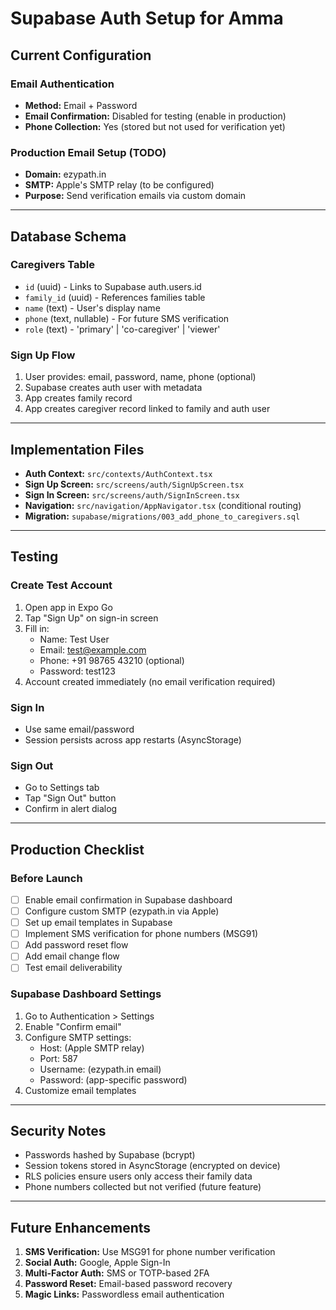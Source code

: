 # Supabase Auth Setup for Amma

## Current Configuration

### Email Authentication
- **Method:** Email + Password
- **Email Confirmation:** Disabled for testing (enable in production)
- **Phone Collection:** Yes (stored but not used for verification yet)

### Production Email Setup (TODO)
- **Domain:** ezypath.in
- **SMTP:** Apple's SMTP relay (to be configured)
- **Purpose:** Send verification emails via custom domain

---

## Database Schema

### Caregivers Table
- `id` (uuid) - Links to Supabase auth.users.id
- `family_id` (uuid) - References families table
- `name` (text) - User's display name
- `phone` (text, nullable) - For future SMS verification
- `role` (text) - 'primary' | 'co-caregiver' | 'viewer'

### Sign Up Flow
1. User provides: email, password, name, phone (optional)
2. Supabase creates auth user with metadata
3. App creates family record
4. App creates caregiver record linked to family and auth user

---

## Implementation Files

- **Auth Context:** `src/contexts/AuthContext.tsx`
- **Sign Up Screen:** `src/screens/auth/SignUpScreen.tsx`
- **Sign In Screen:** `src/screens/auth/SignInScreen.tsx`
- **Navigation:** `src/navigation/AppNavigator.tsx` (conditional routing)
- **Migration:** `supabase/migrations/003_add_phone_to_caregivers.sql`

---

## Testing

### Create Test Account
1. Open app in Expo Go
2. Tap "Sign Up" on sign-in screen
3. Fill in:
   - Name: Test User
   - Email: test@example.com
   - Phone: +91 98765 43210 (optional)
   - Password: test123
4. Account created immediately (no email verification required)

### Sign In
- Use same email/password
- Session persists across app restarts (AsyncStorage)

### Sign Out
- Go to Settings tab
- Tap "Sign Out" button
- Confirm in alert dialog

---

## Production Checklist

### Before Launch
- [ ] Enable email confirmation in Supabase dashboard
- [ ] Configure custom SMTP (ezypath.in via Apple)
- [ ] Set up email templates in Supabase
- [ ] Implement SMS verification for phone numbers (MSG91)
- [ ] Add password reset flow
- [ ] Add email change flow
- [ ] Test email deliverability

### Supabase Dashboard Settings
1. Go to Authentication > Settings
2. Enable "Confirm email"
3. Configure SMTP settings:
   - Host: (Apple SMTP relay)
   - Port: 587
   - Username: (ezypath.in email)
   - Password: (app-specific password)
4. Customize email templates

---

## Security Notes

- Passwords hashed by Supabase (bcrypt)
- Session tokens stored in AsyncStorage (encrypted on device)
- RLS policies ensure users only access their family data
- Phone numbers collected but not verified (future feature)

---

## Future Enhancements

1. **SMS Verification:** Use MSG91 for phone number verification
2. **Social Auth:** Google, Apple Sign-In
3. **Multi-Factor Auth:** SMS or TOTP-based 2FA
4. **Password Reset:** Email-based password recovery
5. **Magic Links:** Passwordless email authentication

